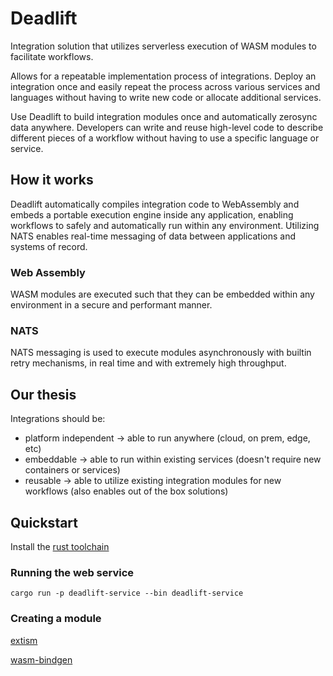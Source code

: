 # Deadlift

Integration solution that utilizes serverless execution of WASM modules to facilitate workflows.

Allows for a repeatable implementation process of integrations. Deploy an integration
once and easily repeat the process across various services and languages without having to
write new code or allocate additional services.

Use Deadlift to build integration modules once and automatically zerosync data anywhere.
Developers can write and reuse high-level code to describe different pieces of a workflow
without having to use a specific language or service.

## How it works

Deadlift automatically compiles integration code to WebAssembly and embeds a portable
execution engine inside any application, enabling workflows to safely and automatically run
within any environment. Utilizing NATS enables real-time messaging of
data between applications and systems of record.

### Web Assembly

WASM modules are executed such that they can be embedded within any environment in a secure and performant manner.

### NATS

NATS messaging is used to execute modules asynchronously with builtin retry mechanisms, in real time and with extremely high throughput.

## Our thesis

Integrations should be:

- platform independent -> able to run anywhere (cloud, on prem, edge, etc)
- embeddable -> able to run within existing services (doesn't require new containers or services)
- reusable -> able to utilize existing integration modules for new workflows (also enables out of the box solutions)

## Quickstart

Install the [rust toolchain](https://www.rust-lang.org/tools/install)

### Running the web service

```
cargo run -p deadlift-service --bin deadlift-service
```

### Creating a module

[extism](https://github.com/extism/extism)

[wasm-bindgen](https://github.com/rustwasm/wasm-bindgen)
